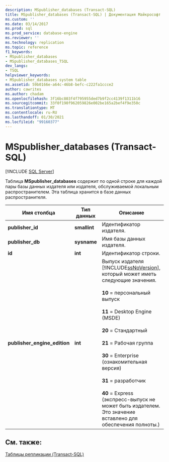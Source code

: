 ```yaml
---
description: MSpublisher_databases (Transact-SQL)
title: MSpublisher_databases (Transact-SQL) | Документация Майкрософт
ms.custom: ''
ms.date: 03/14/2017
ms.prod: sql
ms.prod_service: database-engine
ms.reviewer: ''
ms.technology: replication
ms.topic: reference
f1_keywords:
- MSpublisher_databases
- MSpublisher_databases_TSQL
dev_langs:
- TSQL
helpviewer_keywords:
- MSpublisher_databases system table
ms.assetid: 59b0166e-a64c-46b8-befc-c222fa1ccce2
author: cawrites
ms.author: chadam
ms.openlocfilehash: 3f16bc803f4f795955ded7b9f2cc4139f1311b16
ms.sourcegitcommit: 33f0f190f962059826e002be165a2bef4f9e350c
ms.translationtype: MT
ms.contentlocale: ru-RU
ms.lasthandoff: 01/30/2021
ms.locfileid: "99160377"
---
```

# <a name="mspublisher_databases-transact-sql"></a>MSpublisher_databases (Transact-SQL)
[!INCLUDE [SQL Server](../../includes/applies-to-version/sqlserver.md)]

  Таблица **MSpublisher_databases** содержит по одной строке для каждой пары базы данных издателя или издателя, обслуживаемой локальным распространителем. Эта таблица хранится в базе данных распространителя.  
  
|Имя столбца|Тип данных|Описание|  
|-----------------|---------------|-----------------|  
|**publisher_id**|**smallint**|Идентификатор издателя.|  
|**publisher_db**|**sysname**|Имя базы данных издателя.|  
|**id**|**int**|Идентификатор строки.|  
|**publisher_engine_edition**|**int**|Выпуск издателя [!INCLUDE[ssNoVersion](../../includes/ssnoversion-md.md)], который может иметь следующие значения.<br /><br /> **10** = персональный выпуск<br /><br /> **11** = Desktop Engine (MSDE)<br /><br /> **20** = Стандартный<br /><br /> **21** = Рабочая группа<br /><br /> **30** = Enterprise (ознакомительная версия)<br /><br /> **31** = разработчик<br /><br /> **40** = Express (экспресс-выпуск не может быть издателем. Это значение вставлено для обеспечения полноты.)|  
  
## <a name="see-also"></a>См. также:  
 [Таблицы репликации (Transact-SQL)](../../relational-databases/system-tables/replication-tables-transact-sql.md)  
  
  
